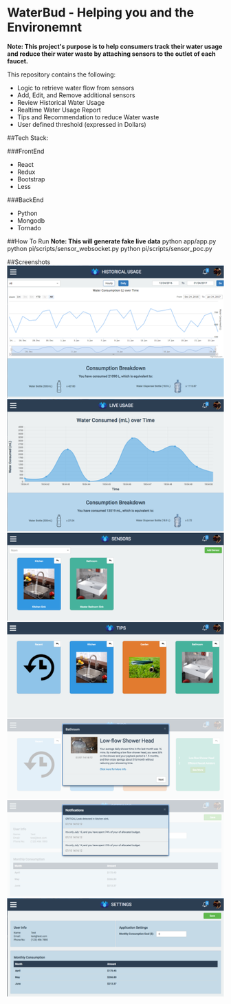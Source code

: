 # WaterBud - Helping you and the Environemnt

**Note: This project's purpose is to help consumers track their water usage and reduce their water waste by attaching sensors to the outlet of each faucet.**

This repository contains the following:
- Logic to retrieve water flow from sensors
- Add, Edit, and Remove additional sensors
- Review Historical Water Usage
- Realtime Water Usage Report
- Tips and Recommendation to reduce Water waste
- User defined threshold (expressed in Dollars)

##Tech Stack:

###FrontEnd
- React
- Redux
- Bootstrap
- Less

###BackEnd
- Python
- Mongodb
- Tornado

##How To Run
**Note: This will generate fake live data**
python app/app.py
python pi/scripts/sensor_websocket.py
python pi/scripts/sensor_poc.py

##Screenshots
![alt text](screenshots/HistoricalUsage.png "Historical Water Usage")
![alt text](screenshots/LiveUsage.png "Live Water Usage")
![alt text](screenshots/Sensors.png "Sensors")
![alt text](screenshots/Tips.png "Tips")
![alt text](screenshots/TipsExpanded.png "Tips Expanded")
![alt text](screenshots/Notifications.png "Notifications")
![alt text](screenshots/Settings.png "Settings")
